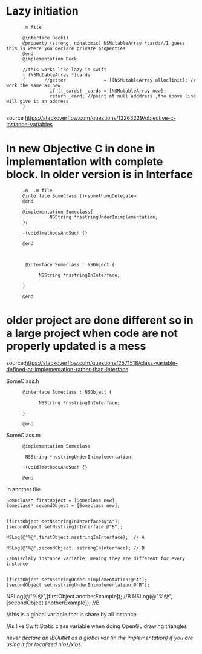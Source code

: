 # Lazy initiation

          .m file
          
          @interface Deck()
          @property (strong, nonatomic) NSMutableArray *card;//I guess this is where you declare private properties
          @end
          @implementation Deck
          
          //this works like lazy in swift
          - (NSMutableArray *)cards
          {       //getter              = [[NSMutableArray alloc]init]; // work the same as new
                    if (!_cards) _cards = [NSMutableArray new];
                    return _card; //point at null adddress ,the above line will give it an address
          }
          
          


source https://stackoverflow.com/questions/13263229/objective-c-instance-variables


# In new Objective C in done in implementation with complete block. In older version is in Interface

          

          In  .m file
          @interface SomeClass ()<somethingDelegate>
          @end

          @implementation Someclass{
                    NSString *nsstringUnderInimplementation;
          };

          -(void)methodsAndSuch {}

          @end
          
          
          
           @interface Someclass : NSObject {

                NSString *nsstringInInterface;

          }

          @end

#  older project are done different so in a large project when code are not properly updated is a mess



source:https://stackoverflow.com/questions/2571518/class-variable-defined-at-implementation-rather-than-interface

SomeClass.h

          @interface Someclass : NSObject {

                NSString *nsstringInInterface;

          }

          @end

SomeClass.m

          @implementation Someclass

           NSString *nsstringUnderInimplementation;

          -(void)methodsAndSuch {}

          @end


in another file

    Someclass* firstObject = [Someclass new];
    Someclass* secondObject = [Someclass new];


    [firstObject setNsstringInInterface:@"A"];
    [secondObject setNsstringInInterface:@"B"];

    NSLog(@"%@",firstObject.nsstringInInterface);  // A  
    
    NSLog(@"%@",secondObject. sstringInInterface); // B
    
    //baisclaly instance variable, meaing they are different for every instance


    [firstObject setnsstringUnderInimplementation:@"A"];
    [secondObject setnsstringUnderInimplementation:@"B"];
    
NSLog(@"%@",[firstObject anotherExample]); //B
NSLog(@"%@",[secondObject anotherExample]); //B

//this is a global variable that is share by all instance

//Is like Swift Static class variable when doing OpenGL drawing triangles


*never declare an IBOutlet as a global var (in the implementation) if you are using it for localized nibs/xibs*
